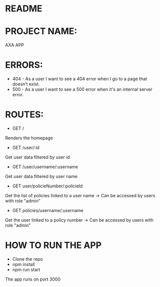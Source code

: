 # README

# PROJECT NAME:

AXA APP

# ERRORS:

+ 404 - As a user I want to see a 404 error when I go to a page that doesn’t exist.
+ 500 - As a user I want to see a 500 error when it's an internal server error.

# ROUTES:


+ GET /

Renders the homepage


+ GET /user/:id

Get user data filtered by user id


+ GET /user/username/:username

Get user data filtered by user name


+ GET user/policieNumber/:policieId

Get the list of policies linked to a user name -> Can be accessed by users with
role "admin"


+ GET policies/username/:username

Get the user linked to a policy number -> Can be accessed by users with role
"admin"

# HOW TO RUN THE APP

+ Clone the repo
+ npm install
+ npm run start

The app runs on port 3000

